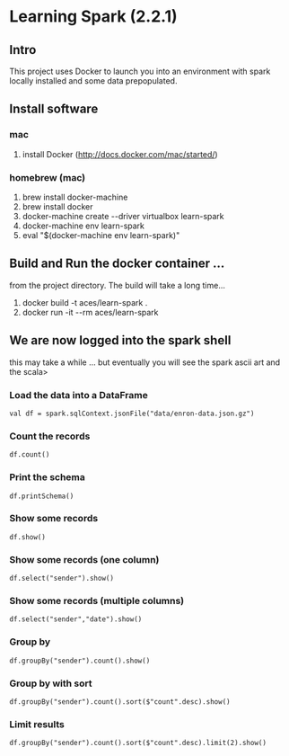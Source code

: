 # Learning Spark (2.2.1)
## Intro

This project uses Docker to launch you into an environment with spark locally installed and some data prepopulated.

## Install software

### mac
1. install Docker (http://docs.docker.com/mac/started/)

### homebrew (mac)
1. brew install docker-machine
2. brew install docker
3. docker-machine create --driver virtualbox learn-spark
4. docker-machine env learn-spark
5. eval "$(docker-machine env learn-spark)"

## Build and Run the docker container ...
from the project directory.  The build will take a long time...

1. docker build -t aces/learn-spark .
2. docker run -it --rm aces/learn-spark

## We are now logged into the spark shell
this may take a while ... but eventually you will see the spark ascii art and the scala>

### Load the data into a DataFrame

  ``` 
  val df = spark.sqlContext.jsonFile("data/enron-data.json.gz")
  ```
  
### Count the records

  ``` 
  df.count()
  ```  

### Print the schema

  ``` 
  df.printSchema()
  ```  

### Show some records

  ``` 
  df.show()
  ```  

### Show some records (one column)

  ``` 
  df.select("sender").show()
  ```  

### Show some records (multiple columns)

  ``` 
  df.select("sender","date").show()
  ```  


### Group by

  ``` 
  df.groupBy("sender").count().show()
  ```  
  
### Group by with sort

  ``` 
  df.groupBy("sender").count().sort($"count".desc).show()
  ```    
  
### Limit results

``` 
df.groupBy("sender").count().sort($"count".desc).limit(2).show()
```  